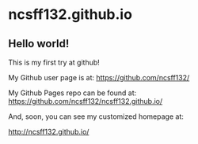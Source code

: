# ncsff132.github.io


## Hello world!

This is my first try at github!

My Github user page is at: 
https://github.com/ncsff132/

My Github Pages repo can be found at:  
https://github.com/ncsff132/ncsff132.github.io/

And, soon, you can see my customized homepage at:

http://ncsff132.github.io/
